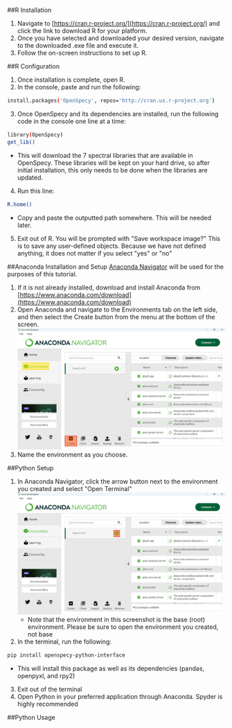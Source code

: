 ##R Installation
1. Navigate to [https://cran.r-project.org/](https://cran.r-project.org/) and click the link to download R for your platform.
2. Once you have selected and downloaded your desired version, navigate to the downloaded .exe file and execute it.
3. Follow the on-screen instructions to set up R.

##R Configuration
1. Once installation is complete, open R.
2. In the console, paste and run the following:
```bash
install.packages('OpenSpecy', repos='http://cran.us.r-project.org')
```
3. Once OpenSpecy and its dependencies are installed, run the following code in the console one line at a time:
```bash
library(OpenSpecy)
get_lib()
```
   * This will download the 7 spectral libraries that are available in OpenSpecy. These libraries will be kept on your hard drive, so after initial installation, this only needs to be done when the libraries are updated.
4. Run this line:
```bash
R.home()
```
   * Copy and paste the outputted path somewhere. This will be needed later.
5. Exit out of R. You will be prompted with "Save workspace image?" This is to save any user-defined objects. Because we have not defined anything, it does not matter if you select "yes" or "no"

##Anaconda Installation and Setup
[Anaconda Navigator](https://www.anaconda.com/download) will be used for the purposes of this tutorial.
1. If it is not already installed, download and install Anaconda from [https://www.anaconda.com/download](https://www.anaconda.com/download)
2. Open Anaconda and navigate to the Environments tab on the left side, and then select the Create button from the menu at the bottom of the screen.
![create anaconda environment](instruction_pics/create_env.png "create_env")
3. Name the environment as you choose.

##Python Setup
1. In Anaconda Navigator, click the arrow button next to the environment you created and select "Open Terminal"
![open terminal](instruction_pics/open_terminal.png "open_terminal")
   * Note that the environment in this screenshot is the base (root) environment. Please be sure to open the environment you created, not base
2. In the terminal, run the following:
```bash
pip install openspecy-python-interface
```
   * This will install this package as well as its dependencies (pandas, openpyxl, and rpy2)
3. Exit out of the terminal
4. Open Python in your preferred application through Anaconda. Spyder is highly recommended

##Python Usage
